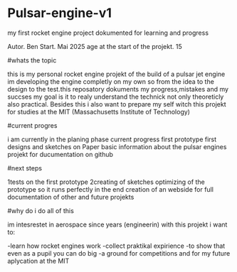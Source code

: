 # Pulsar-engine-v1
my first rocket engine project dokumented for learning and progress

Autor. Ben
Start. Mai 2025
age at the start of the projekt. 15

#whats the topic

this is my personal rocket engine projekt of the build of a pulsar jet engine im developing the engine completly on my own so from the idea to the design to the test.this reposatory dokuments my progress,mistakes and my succses
my goal is it to realy understand the technick not only theoreticly also practical. Besides this i also want to prepare my self witch this projekt for studies at the MIT (Massachusetts Institute of Technology)

#current progres

i am currently in the planing phase current progress
first prototype
first designs and sketches on Paper
basic information about the pulsar engines
projekt for ducumentation on github

#next steps

1tests on the first prototype
2creating of sketches
optimizing of the prototype so it runs perfectly in the end
creation of an webside for full documentation of other and future projekts

#why do i do all of this

im intesrestet in aerospace since years (engineerin) with this projekt i want to:

-learn how rocket engines work
-collect praktikal expirience
-to show that even as a pupil you can do big
-a ground for competitions and for my future aplycation at the MIT
